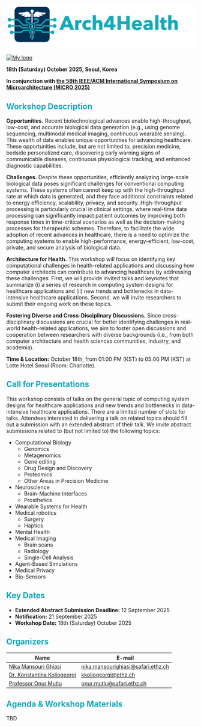 <!-- index.md -->

<style>
  /* color all level-1 headings red, level-2 blue, level-3 green */
  h1 { color: #15A9BA; }
  h2 { color: #15A9BA; }
  h3 { color: #15A9BA; }
</style>

![arch4health-logo](arch4health-logo.png)

<a href="">
  <img 
    src="{{ 'arch4health-logo3.png' | relative_url }}" 
    alt="My logo" 
    width="200"
  />
</a>


**18th (Saturday) October 2025, Seoul, Korea**

**In conjunction with [the 58th IEEE/ACM International Symposium on Microarchitecture (MICRO 2025)]([https://example.com](https://microarch.org/micro58/))**

## Workshop Description

**Opportunities.** Recent biotechnological advances enable high-throughput, low-cost, and accurate biological data generation (e.g., using genome sequencing, multimodal medical imaging, continuous wearable sensing). This wealth of data enables unique opportunities for advancing healthcare. These opportunities include, but are not limited to, precision medicine, bedside personalized care, discovering early warning signs of communicable diseases, continuous physiological tracking, and enhanced diagnostic capabilities.

**Challenges.** Despite these opportunities, efficiently analyzing large-scale biological data poses significant challenges for conventional computing systems. These systems often cannot keep up with the high-throughput rate at which data is generated, and they face additional constraints related to energy efficiency, scalability, privacy, and security. High-throughput processing is particularly crucial in clinical settings, where real-time data processing can significantly impact patient outcomes by improving both response times in time-critical scenarios as well as the decision-making processes for therapeutic schemes. Therefore, to facilitate the wide adoption of recent advances in healthcare, there is a need to optimize the computing systems to enable high-performance, energy-efficient, low-cost, private, and secure analysis of biological data.

**Architecture for Health.** This workshop will focus on identifying key computational challenges in health-related applications and discussing how computer architects can contribute to advancing healthcare by addressing these challenges. First, we will provide invited talks and keynotes that summarize (i) a series of research in computing system designs for healthcare applications and (ii) new trends and bottlenecks in data-intensive healthcare applications. Second, we will invite researchers to submit their ongoing work on these topics.

**Fostering Diverse and Cross-Disciplinary Discussions.** Since cross-disciplinary discussions are crucial for better identifying challenges in real-world health-related applications, we aim to foster open discussions and cooperation between researchers with diverse backgrounds (i.e., from both computer architecture and health sciences communities, industry, and academia).

**Time & Location:** October 18th, from 01:00 PM (KST) to 05:00 PM (KST) at Lotte Hotel Seoul (Room: Charlotte).

## Call for Presentations

This workshop consists of talks on the general topic of computing system designs for healthcare applications and new trends and bottlenecks in data-intensive healthcare applications. There are a limited number of slots for talks. Attendees interested in delivering a talk on related topics should fill out a submission with an extended abstract of their talk. We invite abstract submissions related to (but not limited to) the following topics:

- Computational Biology
  - Genomics
  - Metagenomics
  - Gene editing
  - Drug Design and Discovery
  - Proteomics
  - Other Areas in Precision Medicine
- Neuroscience
  - Brain-Machine Interfaces
  - Prosthetics
- Wearable Systems for Health
- Medical robotics
  - Surgery
  - Haptics
- Mental Health
- Medical Imaging
  - Brain scans
  - Radiology
  - Single-Cell Analysis
- Agent-Based Simulations
- Medical Privacy
- Bio-Sensors

## Key Dates
- **Extended Abstract Submission Deadline:** 12 September 2025
- **Notification:** 21 September 2025
- **Workshop Date:** 18th (Saturday) October 2025

## Organizers

| Name                                                                                          | E-mail                                 |
| --------------------------------------------------------------------------------------------- | -------------------------------------- |
| [Nika Mansouri Ghiasi](https://sites.google.com/view/nikamansourighiasi/)                     | <nika.mansourighiasi@safari.ethz.ch>   |
| [Dr. Konstantina Koliogeorgi](https://ihpcs.ethz.ch/people/person-detail.MzQ0MTU2.TGlzdC8zOTQxLDc2NTU1MzE0Mg==.html) | <kkoliogeorgi@ethz.ch>  |
| [Professor Onur Mutlu](https://people.inf.ethz.ch/omutlu/)                                   | <onur.mutlu@safari.ethz.ch>            |

## Agenda & Workshop Materials

TBD

